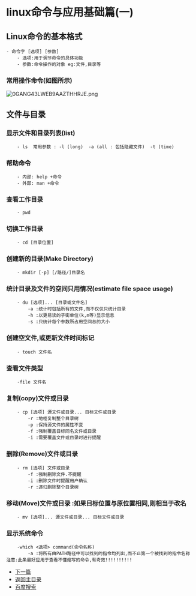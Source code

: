 # linux命令与应用基础篇(一)
## Linux命令的基本格式
	- 命令字 [选项] [参数]
		- 选项:用于调节命令的具体功能
		- 参数:命令操作的对象 eg:文件,目录等
		
### 常用操作命令(如图所示)
	
![0GANG43LWEB9AAZTHHRJE.png](https://upload-images.jianshu.io/upload_images/14477271-86a5989496c72cf7.png?imageMogr2/auto-orient/strip%7CimageView2/2/w/1240)
		
## 文件与目录
### 显示文件和目录列表(list)
		- ls  常用参数 : -l (long)  -a (all : 包括隐藏文件)  -t (time)
		
### 帮助命令
		- 内部: help +命令
		- 外部: man +命令
		
### 查看工作目录
		- pwd

### 切换工作目录
		- cd [目录位置]	

### 创建新的目录(Make Directory)
		- mkdir [-p] [/路径/]目录名
		
### 统计目录及文件的空间只用情况(estimate file space usage)
        - du [选项]... [目录或文件名]
			-a :统计时包括所有的文件,而不仅仅只统计目录
			-h :以更易读的子街单位(k,m等)显示信息
			-s :只统计每个参数所占用空间总的大小
			
### 创建空文件,或更新文件时间标记
		- touch 文件名

### 查看文件类型
		-file 文件名
		
### 复制(copy)文件或目录
		- cp [选项] 源文件或目录... 目标文件或目录
			-r :地柜复制整个目录树
			-p :保持源文件的属性不变
			-f :强制覆盖目标同名文件或目录
			-i :需要覆盖文件或目录时进行提醒
			
### 删除(Remove)文件或目录
		- rm [选项] 文件或目录
			-f :强制删除文件.不提醒
			-i :删除文件时提醒用户确认
			-r :递归删除整个目录树
			
### 移动(Move)文件或目录 :如果目标位置与原位置相同,则相当于改名
		- mv [选项]... 源文件或目录... 目标文件或目录
		
### 显示系统命令
		-which <选项> command(命令名称)
			-a :将所有由PATH路径中可以找到的指令均列出,而不止第一个被找到的指令名称
	注意:此条最好应用于查看不懂缩写的命令,有奇效!!!!!!!!!!
			
		
	
- [下一篇](https://abell4.github.io/)
- [返回主目录](https://abell4.github.io/)
- [百度搜索](http://baidu.com)